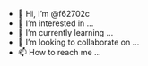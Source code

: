 - 👋 Hi, I’m @f62702c
- 👀 I’m interested in ...
- 🌱 I’m currently learning ...
- 💞️ I’m looking to collaborate on ...
- 📫 How to reach me ...

<!---
f62702c/f62702c is a ✨ special ✨ repository because its `README.md` (this file) appears on your GitHub profile.
You can click the Preview link to take a look at your changes.
--->
